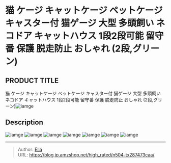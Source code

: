 # 猫 ケージ キャットケージ ペットケージ キャスター付 猫ゲージ 大型 多頭飼い ネコドア キャットハウス 1段2段可能 留守番 保護 脱走防止 おしゃれ (2段,グリーン)


## PRODUCT TITLE 

猫 ケージ キャットケージ ペットケージ キャスター付 猫ゲージ 大型 多頭飼い ネコドア キャットハウス 1段2段可能 留守番 保護 脱走防止 おしゃれ (2段,グリーン)![iamge](https://b2bfiles1.gigab2b.cn/image/wkseller/1157/20220614_0258ecb738a446905fc10d41736e1658.jpg)

## Description











![iamge](https://b2bfiles1.gigab2b.cn/image/wkseller/1157/20211223_4a8038e96a5b1a25a95c869274956e9b.JPG)
![iamge](https://b2bfiles1.gigab2b.cn/image/wkseller/1157/20220104_6a97b8d759e7190fc5bd11fcadd73aac.jpg)
![iamge](https://b2bfiles1.gigab2b.cn/image/wkseller/1157/20220110_1f8c58f9c91fefdeda0ae0769109e414.jpg)
![iamge](https://b2bfiles1.gigab2b.cn/image/wkseller/1157/20220110_1ae1c8fbb1a3b7544cdae18c249650ab.jpg)
![iamge](https://b2bfiles1.gigab2b.cn/image/wkseller/1157/20220110_91b793b2261d0fe5e20d01c175fa74cd.jpg)
![iamge](https://b2bfiles1.gigab2b.cn/image/wkseller/1157/20220110_d2fe10baa55cc1a7094dd83e8defd368.jpg)
![iamge](https://b2bfiles1.gigab2b.cn/image/wkseller/1157/20220110_89483b15ac0ce4b71b10cdd9ea5e293c.jpg)


---

> Author: [Ella](https://blog.jp.amzshop.net/)  
> URL: https://blog.jp.amzshop.net/high_rated/n504-tx287473caa/  

